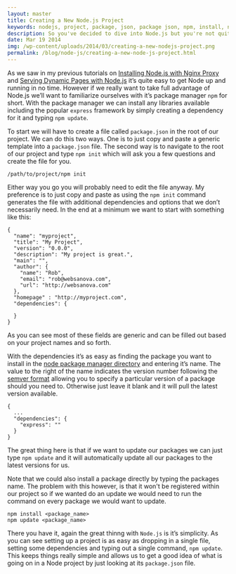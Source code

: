 ```yaml
---
layout: master
title: Creating a New Node.js Project
keywords: nodejs, project, package, json, package json, npm, install, npm install, npm update, update
description: So you've decided to dive into Node.js but you're not quite sure how to start. This article covers the simple process of getting your feet wet with Node.js.
date: Mar 19 2014
img: /wp-content/uploads/2014/03/creating-a-new-nodejs-project.png
permalink: /blog/node-js/creating-a-new-node-js-project.html
---
```


As we saw in my previous tutorials on [Installing Node.js with Nginx Proxy](/blog/nginx/installing-node-js-with-nginx-proxy) and [Serving Dynamic Pages with Node.js](/blog/node-js/serving-pages-dynamically-with-node-js) it’s quite easy to get Node up and running in no time. However if we really want to take full advantage of Node.js we’ll want to familiarize ourselves with it’s package manager `npm` for short. With the package manager we can install any libraries available including the popular `express` framework by simply creating a dependency for it and typing `npm update`.

To start we will have to create a file called `package.json` in the root of our project. We can do this two ways. One is to just copy and paste a generic template into a `package.json` file. The second way is to navigate to the root of our project and type `npm init` which will ask you a few questions and create the file for you.

~~~
/path/to/project/npm init
~~~

Either way you go you will probably need to edit the file anyway. My preference is to just copy and paste as using the `npm init` command generates the file with additional dependencies and options that we don’t necessarily need. In the end at a minimum we want to start with something like this:

~~~
{
  "name": "myproject",
  "title": "My Project",
  "version": "0.0.0",
  "description": "My project is great.",
  "main": "",
  "author": {
    "name": "Rob",
    "email": "rob@websanova.com",
    "url": "http://websanova.com"
  },
  "homepage" : "http://myproject.com",
  "dependencies": {
    
  }
}
~~~

As you can see most of these fields are generic and can be filled out based on your project names and so forth.

With the dependencies it’s as easy as finding the package you want to install in the [node package manager directory](https://www.npmjs.org) and entering it’s name. The value to the right of the name indicates the version number following the [semver format](https://www.npmjs.org/doc/misc/semver.html) allowing you to specify a particular version of a package should you need to. Otherwise just leave it blank and it will pull the latest version available.

~~~
{
  ...
  "dependencies": {
    "express": ""
  }
}
~~~

The great thing here is that if we want to update our packages we can just type `npm update` and it will automatically update all our packages to the latest versions for us.

Note that we could also install a package directly by typing the packages name. The problem with this however, is that it won't be registered within our project so if we wanted do an update we would need to run the command on every package we would want to update.

~~~
npm install <package_name>
npm update <package_name>
~~~

There you have it, again the great thinng with `Node.js` is it’s simplicity. As you can see setting up a project is as easy as dropping in a single file, setting some dependencies and typing out a single command, `npm update`. This keeps things really simple and allows us to get a good idea of what is going on in a Node project by just looking at its `package.json` file.